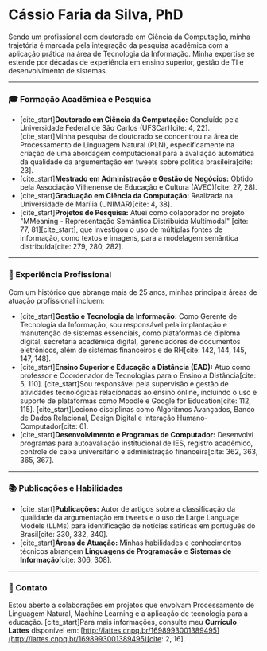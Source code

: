 # Cássio Faria da Silva, PhD

Sendo um profissional com doutorado em Ciência da Computação, minha trajetória é marcada pela integração da pesquisa acadêmica com a aplicação prática na área de Tecnologia da Informação. Minha expertise se estende por décadas de experiência em ensino superior, gestão de TI e desenvolvimento de sistemas.

---

### 🎓 Formação Acadêmica e Pesquisa

* [cite_start]**Doutorado em Ciência da Computação:** Concluído pela Universidade Federal de São Carlos (UFSCar)[cite: 4, 22]. [cite_start]Minha pesquisa de doutorado se concentrou na área de Processamento de Linguagem Natural (PLN), especificamente na criação de uma abordagem computacional para a avaliação automática da qualidade da argumentação em tweets sobre política brasileira[cite: 23].
* [cite_start]**Mestrado em Administração e Gestão de Negócios:** Obtido pela Associação Vilhenense de Educação e Cultura (AVEC)[cite: 27, 28].
* [cite_start]**Graduação em Ciência da Computação:** Realizada na Universidade de Marília (UNIMAR)[cite: 4, 38].
* [cite_start]**Projetos de Pesquisa:** Atuei como colaborador no projeto "MMeaning - Representação Semântica Distribuída Multimodal" [cite: 77, 81][cite_start], que investigou o uso de múltiplas fontes de informação, como textos e imagens, para a modelagem semântica distribuída[cite: 279, 280, 282].

---

### 💼 Experiência Profissional

Com um histórico que abrange mais de 25 anos, minhas principais áreas de atuação profissional incluem:

* [cite_start]**Gestão e Tecnologia da Informação:** Como Gerente de Tecnologia da Informação, sou responsável pela implantação e manutenção de sistemas essenciais, como plataformas de diploma digital, secretaria acadêmica digital, gerenciadores de documentos eletrônicos, além de sistemas financeiros e de RH[cite: 142, 144, 145, 147, 148].
* [cite_start]**Ensino Superior e Educação a Distância (EAD):** Atuo como professor e Coordenador de Tecnologias para o Ensino a Distância[cite: 5, 110]. [cite_start]Sou responsável pela supervisão e gestão de atividades tecnológicas relacionadas ao ensino online, incluindo o uso e suporte de plataformas como Moodle e Google for Education[cite: 112, 115]. [cite_start]Leciono disciplinas como Algoritmos Avançados, Banco de Dados Relacional, Design Digital e Interação Humano-Computador[cite: 6].
* [cite_start]**Desenvolvimento e Programas de Computador:** Desenvolvi programas para autoavaliação institucional de IES, registro acadêmico, controle de caixa universitário e administração financeira[cite: 362, 363, 365, 367].

---

### 📚 Publicações e Habilidades

* [cite_start]**Publicações:** Autor de artigos sobre a classificação da qualidade da argumentação em tweets e o uso de Large Language Models (LLMs) para identificação de notícias satíricas em português do Brasil[cite: 330, 332, 340].
* [cite_start]**Áreas de Atuação:** Minhas habilidades e conhecimentos técnicos abrangem **Linguagens de Programação** e **Sistemas de Informação**[cite: 306, 308].

---

### 🤝 Contato

Estou aberto a colaborações em projetos que envolvam Processamento de Linguagem Natural, Machine Learning e a aplicação de tecnologia para a educação. [cite_start]Para mais informações, consulte meu **Currículo Lattes** disponível em: [http://lattes.cnpq.br/1698993001389495](http://lattes.cnpq.br/1698993001389495)[cite: 2, 16].
